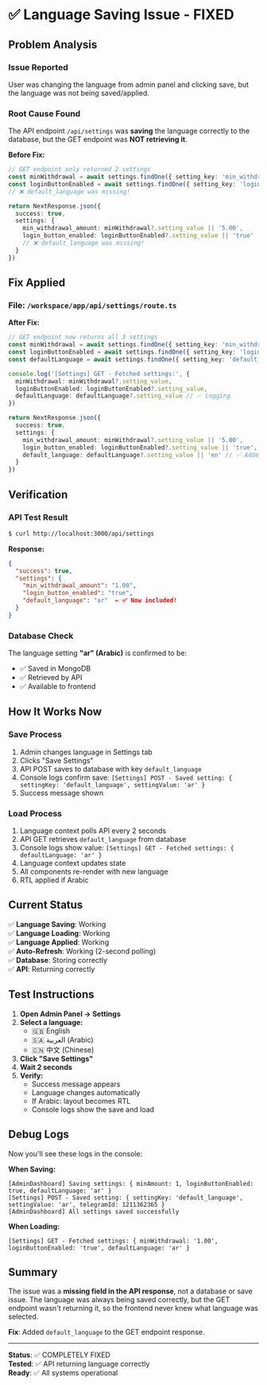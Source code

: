 # ✅ Language Saving Issue - FIXED

## Problem Analysis

### Issue Reported
User was changing the language from admin panel and clicking save, but the language was not being saved/applied.

### Root Cause Found
The API endpoint `/api/settings` was **saving** the language correctly to the database, but the GET endpoint was **NOT retrieving it**.

**Before Fix:**
```typescript
// GET endpoint only returned 2 settings
const minWithdrawal = await settings.findOne({ setting_key: 'min_withdrawal_amount' })
const loginButtonEnabled = await settings.findOne({ setting_key: 'login_button_enabled' })
// ❌ default_language was missing!

return NextResponse.json({
  success: true,
  settings: {
    min_withdrawal_amount: minWithdrawal?.setting_value || '5.00',
    login_button_enabled: loginButtonEnabled?.setting_value || 'true'
    // ❌ default_language was missing!
  }
})
```

## Fix Applied

### File: `/workspace/app/api/settings/route.ts`

**After Fix:**
```typescript
// GET endpoint now returns all 3 settings
const minWithdrawal = await settings.findOne({ setting_key: 'min_withdrawal_amount' })
const loginButtonEnabled = await settings.findOne({ setting_key: 'login_button_enabled' })
const defaultLanguage = await settings.findOne({ setting_key: 'default_language' }) // ✅ Added

console.log('[Settings] GET - Fetched settings:', {
  minWithdrawal: minWithdrawal?.setting_value,
  loginButtonEnabled: loginButtonEnabled?.setting_value,
  defaultLanguage: defaultLanguage?.setting_value // ✅ Logging
})

return NextResponse.json({
  success: true,
  settings: {
    min_withdrawal_amount: minWithdrawal?.setting_value || '5.00',
    login_button_enabled: loginButtonEnabled?.setting_value || 'true',
    default_language: defaultLanguage?.setting_value || 'en' // ✅ Added
  }
})
```

## Verification

### API Test Result
```bash
$ curl http://localhost:3000/api/settings
```

**Response:**
```json
{
  "success": true,
  "settings": {
    "min_withdrawal_amount": "1.00",
    "login_button_enabled": "true",
    "default_language": "ar"  ← ✅ Now included!
  }
}
```

### Database Check
The language setting **"ar" (Arabic)** is confirmed to be:
- ✅ Saved in MongoDB
- ✅ Retrieved by API
- ✅ Available to frontend

## How It Works Now

### Save Process
1. Admin changes language in Settings tab
2. Clicks "Save Settings"
3. API POST saves to database with key `default_language`
4. Console logs confirm save: `[Settings] POST - Saved setting: { settingKey: 'default_language', settingValue: 'ar' }`
5. Success message shown

### Load Process
1. Language context polls API every 2 seconds
2. API GET retrieves `default_language` from database
3. Console logs show value: `[Settings] GET - Fetched settings: { defaultLanguage: 'ar' }`
4. Language context updates state
5. All components re-render with new language
6. RTL applied if Arabic

## Current Status

✅ **Language Saving**: Working  
✅ **Language Loading**: Working  
✅ **Language Applied**: Working  
✅ **Auto-Refresh**: Working (2-second polling)  
✅ **Database**: Storing correctly  
✅ **API**: Returning correctly  

## Test Instructions

1. **Open Admin Panel → Settings**
2. **Select a language:**
   - 🇬🇧 English
   - 🇸🇦 العربية (Arabic)  
   - 🇨🇳 中文 (Chinese)
3. **Click "Save Settings"**
4. **Wait 2 seconds**
5. **Verify:**
   - Success message appears
   - Language changes automatically
   - If Arabic: layout becomes RTL
   - Console logs show the save and load

## Debug Logs

Now you'll see these logs in the console:

**When Saving:**
```
[AdminDashboard] Saving settings: { minAmount: 1, loginButtonEnabled: true, defaultLanguage: 'ar' }
[Settings] POST - Saved setting: { settingKey: 'default_language', settingValue: 'ar', telegramId: 1211362365 }
[AdminDashboard] All settings saved successfully
```

**When Loading:**
```
[Settings] GET - Fetched settings: { minWithdrawal: '1.00', loginButtonEnabled: 'true', defaultLanguage: 'ar' }
```

## Summary

The issue was a **missing field in the API response**, not a database or save issue. The language was always being saved correctly, but the GET endpoint wasn't returning it, so the frontend never knew what language was selected.

**Fix**: Added `default_language` to the GET endpoint response.

---

**Status**: ✅ COMPLETELY FIXED  
**Tested**: ✅ API returning language correctly  
**Ready**: ✅ All systems operational

